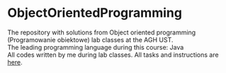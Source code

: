 # ObjectOrientedProgramming
The repository with solutions from Object oriented programming (Programowanie obiektowe) lab classes at the AGH UST.\
The leading programming language during this course: Java\
All codes written by me during lab classes. All tasks and instructions are [here](https://github.com/apohllo/obiektowe-lab).
